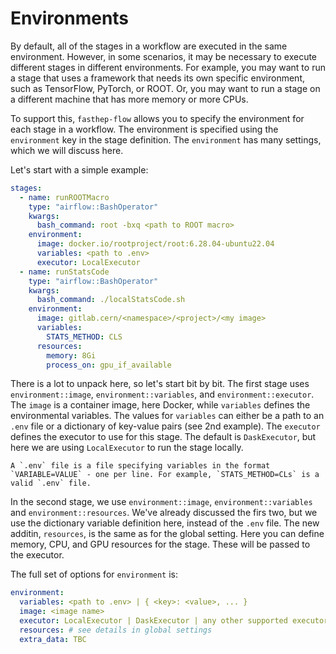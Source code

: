 # Environments

By default, all of the stages in a workflow are executed in the same
environment. However, in some scenarios, it may be necessary to execute
different stages in different environments. For example, you may want to run a
stage that uses a framework that needs its own specific environment, such as
TensorFlow, PyTorch, or ROOT. Or, you may want to run a stage on a different
machine that has more memory or more CPUs.

To support this, `fasthep-flow` allows you to specify the environment for each
stage in a workflow. The environment is specified using the `environment` key in
the stage definition. The `environment` has many settings, which we will discuss
here.

Let's start with a simple example:

```yaml
stages:
  - name: runROOTMacro
    type: "airflow::BashOperator"
    kwargs:
      bash_command: root -bxq <path to ROOT macro>
    environment:
      image: docker.io/rootproject/root:6.28.04-ubuntu22.04
      variables: <path to .env>
      executor: LocalExecutor
  - name: runStatsCode
    type: "airflow::BashOperator"
    kwargs:
      bash_command: ./localStatsCode.sh
    environment:
      image: gitlab.cern/<namespace>/<project>/<my image>
      variables:
        STATS_METHOD: CLS
      resources:
        memory: 8Gi
        process_on: gpu_if_available
```

There is a lot to unpack here, so let's start bit by bit. The first stage uses
`environment::image`, `environment::variables`, and `environment::executor`. The
`image` is a container image, here Docker, while `variables` defines the
environmental variables. The values for `variables` can either be a path to an
`.env` file or a dictionary of key-value pairs (see 2nd example). The `executor`
defines the executor to use for this stage. The default is `DaskExecutor`, but
here we are using `LocalExecutor` to run the stage locally.

```{note}
A `.env` file is a file specifying variables in the format `VARIABLE=VALUE` - one per line. For example, `STATS_METHOD=CLs` is a valid `.env` file.
```

In the second stage, we use `environment::image`, `environment::variables` and
`environment::resources`. We've already discussed the firs two, but we use the
dictionary variable definition here, instead of the `.env` file. The new
additin, `resources`, is the same as for the global setting. Here you can define
memory, CPU, and GPU resources for the stage. These will be passed to the
executor.

The full set of options for `environment` is:

```yaml
environment:
  variables: <path to .env> | { <key>: <value>, ... }
  image: <image name>
  executor: LocalExecutor | DaskExecutor | any other supported executor
  resources: # see details in global settings
  extra_data: TBC
```
